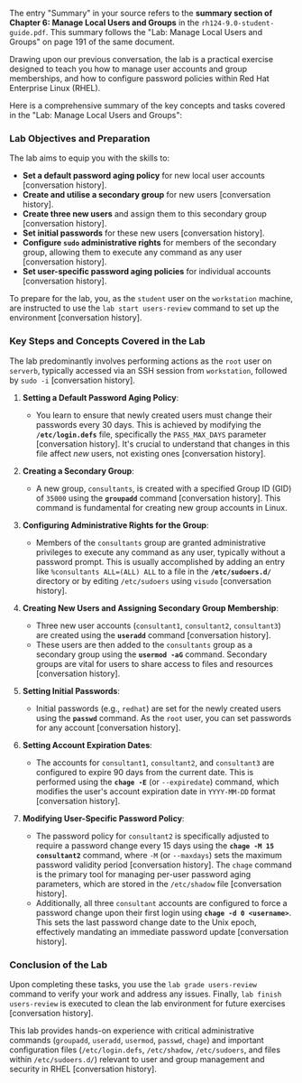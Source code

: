 The entry "Summary" in your source refers to the **summary section of Chapter 6: Manage Local Users and Groups** in the `rh124-9.0-student-guide.pdf`. This summary follows the "Lab: Manage Local Users and Groups" on page 191 of the same document.

Drawing upon our previous conversation, the lab is a practical exercise designed to teach you how to manage user accounts and group memberships, and how to configure password policies within Red Hat Enterprise Linux (RHEL).

Here is a comprehensive summary of the key concepts and tasks covered in the "Lab: Manage Local Users and Groups":

### Lab Objectives and Preparation
The lab aims to equip you with the skills to:
*   **Set a default password aging policy** for new local user accounts [conversation history].
*   **Create and utilise a secondary group** for new users [conversation history].
*   **Create three new users** and assign them to this secondary group [conversation history].
*   **Set initial passwords** for these new users [conversation history].
*   **Configure `sudo` administrative rights** for members of the secondary group, allowing them to execute any command as any user [conversation history].
*   **Set user-specific password aging policies** for individual accounts [conversation history].

To prepare for the lab, you, as the `student` user on the `workstation` machine, are instructed to use the `lab start users-review` command to set up the environment [conversation history].

### Key Steps and Concepts Covered in the Lab

The lab predominantly involves performing actions as the `root` user on `serverb`, typically accessed via an SSH session from `workstation`, followed by `sudo -i` [conversation history].

1.  **Setting a Default Password Aging Policy**:
    *   You learn to ensure that newly created users must change their passwords every 30 days. This is achieved by modifying the **`/etc/login.defs`** file, specifically the `PASS_MAX_DAYS` parameter [conversation history]. It's crucial to understand that changes in this file affect *new* users, not existing ones [conversation history].

2.  **Creating a Secondary Group**:
    *   A new group, `consultants`, is created with a specified Group ID (GID) of `35000` using the **`groupadd`** command [conversation history]. This command is fundamental for creating new group accounts in Linux.

3.  **Configuring Administrative Rights for the Group**:
    *   Members of the `consultants` group are granted administrative privileges to execute any command as any user, typically without a password prompt. This is usually accomplished by adding an entry like `%consultants ALL=(ALL) ALL` to a file in the **`/etc/sudoers.d/`** directory or by editing `/etc/sudoers` using `visudo` [conversation history].

4.  **Creating New Users and Assigning Secondary Group Membership**:
    *   Three new user accounts (`consultant1`, `consultant2`, `consultant3`) are created using the **`useradd`** command [conversation history].
    *   These users are then added to the `consultants` group as a secondary group using the **`usermod -aG`** command. Secondary groups are vital for users to share access to files and resources [conversation history].

5.  **Setting Initial Passwords**:
    *   Initial passwords (e.g., `redhat`) are set for the newly created users using the **`passwd`** command. As the `root` user, you can set passwords for any account [conversation history].

6.  **Setting Account Expiration Dates**:
    *   The accounts for `consultant1`, `consultant2`, and `consultant3` are configured to expire 90 days from the current date. This is performed using the **`chage -E`** (or `--expiredate`) command, which modifies the user's account expiration date in `YYYY-MM-DD` format [conversation history].

7.  **Modifying User-Specific Password Policy**:
    *   The password policy for `consultant2` is specifically adjusted to require a password change every 15 days using the **`chage -M 15 consultant2`** command, where `-M` (or `--maxdays`) sets the maximum password validity period [conversation history]. The `chage` command is the primary tool for managing per-user password aging parameters, which are stored in the `/etc/shadow` file [conversation history].
    *   Additionally, all three `consultant` accounts are configured to force a password change upon their first login using **`chage -d 0 <username>`**. This sets the last password change date to the Unix epoch, effectively mandating an immediate password update [conversation history].

### Conclusion of the Lab

Upon completing these tasks, you use the `lab grade users-review` command to verify your work and address any issues. Finally, `lab finish users-review` is executed to clean the lab environment for future exercises [conversation history].

This lab provides hands-on experience with critical administrative commands (`groupadd`, `useradd`, `usermod`, `passwd`, `chage`) and important configuration files (`/etc/login.defs`, `/etc/shadow`, `/etc/sudoers`, and files within `/etc/sudoers.d/`) relevant to user and group management and security in RHEL [conversation history].